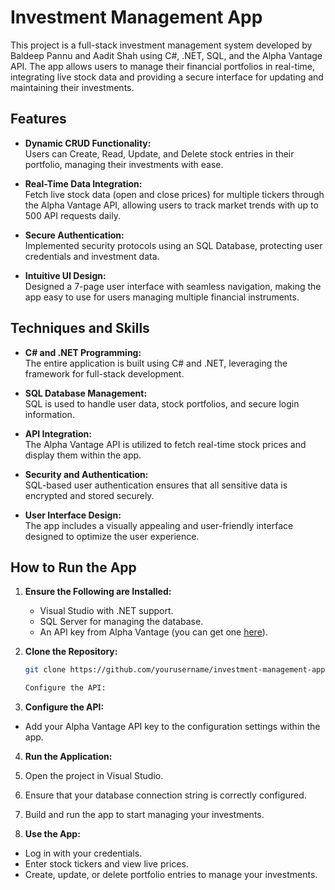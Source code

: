 # Investment Management App

This project is a full-stack investment management system developed by Baldeep Pannu and Aadit Shah using C#, .NET, SQL, and the Alpha Vantage API. The app allows users to manage their financial portfolios in real-time, integrating live stock data and providing a secure interface for updating and maintaining their investments.

## Features
- **Dynamic CRUD Functionality:**  
  Users can Create, Read, Update, and Delete stock entries in their portfolio, managing their investments with ease.
  
- **Real-Time Data Integration:**  
  Fetch live stock data (open and close prices) for multiple tickers through the Alpha Vantage API, allowing users to track market trends with up to 500 API requests daily.
  
- **Secure Authentication:**  
  Implemented security protocols using an SQL Database, protecting user credentials and investment data.
  
- **Intuitive UI Design:**  
  Designed a 7-page user interface with seamless navigation, making the app easy to use for users managing multiple financial instruments.

## Techniques and Skills
- **C# and .NET Programming:**  
  The entire application is built using C# and .NET, leveraging the framework for full-stack development.

- **SQL Database Management:**  
  SQL is used to handle user data, stock portfolios, and secure login information.

- **API Integration:**  
  The Alpha Vantage API is utilized to fetch real-time stock prices and display them within the app.

- **Security and Authentication:**  
  SQL-based user authentication ensures that all sensitive data is encrypted and stored securely.

- **User Interface Design:**  
  The app includes a visually appealing and user-friendly interface designed to optimize the user experience.

## How to Run the App
1. **Ensure the Following are Installed:**
   - Visual Studio with .NET support.
   - SQL Server for managing the database.
   - An API key from Alpha Vantage (you can get one [here](https://www.alphavantage.co/support/#api-key)).

2. **Clone the Repository:**
   ```bash
   git clone https://github.com/yourusername/investment-management-app.git

   Configure the API:

3. **Configure the API:**
- Add your Alpha Vantage API key to the configuration settings within the app.

4. **Run the Application:**
1. Open the project in Visual Studio.
2. Ensure that your database connection string is correctly configured.
3. Build and run the app to start managing your investments.

5. **Use the App:**
- Log in with your credentials.
- Enter stock tickers and view live prices.
- Create, update, or delete portfolio entries to manage your investments.

